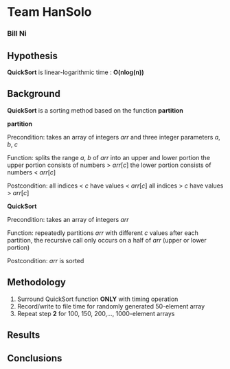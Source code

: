 # Team HanSolo
### Bill Ni
 

## Hypothesis
**QuickSort** is linear-logarithmic time : **O(nlog(n))**

## Background
**QuickSort** is a sorting method based on the function **partition**
 
**partition**
 
Precondition: takes an array of integers *arr* and three integer parameters *a*, *b*, *c*
 
Function: splits the range *a*, *b* of *arr* into an upper and lower portion
			the upper portion consists of numbers > *arr*[*c*]
			the lower portion consists of numbers < *arr*[*c*]
 
Postcondition: all indices < *c* have values < *arr*[*c*]
				all indices > *c* have values > *arr*[*c*]
  
**QuickSort**

Precondition: takes an array of integers *arr*

Function: repeatedly partitions *arr* with different *c* values
			after each partition, the recursive call only occurs on a half of *arr* (upper or lower portion)

Postcondition: *arr* is sorted
 
## Methodology
1. Surround QuickSort function **ONLY** with timing operation
2. Record/write to file time for randomly generated 50-element array
3. Repeat step **2** for 100, 150, 200,..., 1000-element arrays

## Results
 
## Conclusions